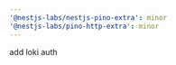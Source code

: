 ```yaml
---
'@nestjs-labs/nestjs-pino-extra': minor
'@nestjs-labs/pino-http-extra': minor
---
```


add loki auth
